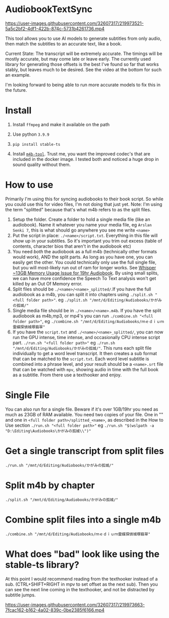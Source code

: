 # AudiobookTextSync


https://user-images.githubusercontent.com/32607317/219973521-5a5c2bf2-4df1-422b-874c-5731b4261736.mp4





This tool allows you to use AI models to generate subtitles from only audio, then match the subtitles to an accurate text, like a book.

Current State: The transcript will be extremely accurate. The timings will be mostly accurate, but may come late or leave early. The currently used library for generating those offsets is the best I've found so far that works stably, but leaves much to be desired. See the video at the bottom for such an example.

 I'm looking forward to being able to run more accurate models to fix this in the future.

# Install

1. Install `ffmpeg` and make it available on the path

2. Use python `3.9.9`

3. `pip install stable-ts`

4. Install [`m4b-tool`](https://github.com/sandreas/m4b-tool#installation). Trust me, you want the improved codec's that are included in the docker image. I tested both and noticed a huge drop in sound quality without them.



# How to use


Primarily I'm using this for syncing audiobooks to their book script. So while you could use this for video files, I'm not doing that just yet. Note: I'm using the term "splitted" because that's what m4b refers to as the split files.

1. Setup the folder. Create a folder to hold a single media file (like an audiobook). Name it whatever you name your media file, eg `Arslan Senki 7`, this is what should go anywhere you see me write `<name>`
2. Put the script in place: `./<name>/script.txt`. Everything in this file will show up in your subtitles. So it's important you trim out excess (table of contents, character bios that aren't in the audiobook etc)
3. You need _both_ the audiobook as a full m4b (technically other formats would work), AND the split parts. As long as you have one, you can easily get the other. You could technically only use the full single file, but you will most-likely run out of ram for longer works. See [Whisper ~13GB Memory Usage Issue for 19hr Audiobook](https://github.com/jianfch/stable-ts/issues/79). By using small splits, we can have more confidence the Speech To Text analysis won't get killed by an Out Of Memory error.
4. Split files should be `./<name>/<name>_splitted/`.If you have the full audiobook as a m4b, you can split it into chapters using `./split.sh "<full folder path>"`. eg `./split.sh "/mnt/d/Editing/Audiobooks/かがみの孤城/"`
5. Single media file should be in `./<name>/<name>.m4b`. If you have the split audiobook as m4b,mp3, or mp4's you can run `./combine.sh "<full folder path>"`,
 eg `./combine.sh "/mnt/d/Editing/Audiobooks/ｍｅｄｉｕｍ霊媒探偵城塚翡翠"`
6. If you have the `script.txt` and `./<name>/<name>_splitted/`, you can now run the GPU intense, time intense, and occasionally CPU intense script part. `./run.sh "<full folder path>"` eg `./run.sh "/mnt/d/Editing/Audiobooks/かがみの孤城/"`. This runs each split file individually to get a word level transcript. It then creates a sub format that can be matched to the `script.txt`. Each word level subtitle is combined into a phrase level, and your result should be a `<name>.srt` file that can be watched with `mpv`, showing audio in time with the full book as a subtitle. From there use a texthooker and enjoy.


# Single File

You can also run for a single file. Beware if it's over 1GB/19hr you need as much as 23GB of RAM available.
You need two copies of your file. One in "<full folder path>" and one in `<full folder path>/splitted_<name>`, as described in the How to Use section
`./run.sh "<full folder path>"` eg `./run.sh "$(wslpath -a "D:\Editing\Audiobooks\かがみの孤城\\")"`


# Get a single transcript from split files
`./run.sh "/mnt/d/Editing/Audiobooks/かがみの孤城/"`

# Split m4b by chapter
`./split.sh "/mnt/d/Editing/Audiobooks/かがみの孤城/"`

# Combine split files into a single m4b
`./combine.sh "/mnt/d/Editing/Audiobooks/ｍｅｄｉｕｍ霊媒探偵城塚翡翠"`


# What does "bad" look like using the stable-ts library?

At this point I would recommend reading from the texthooker instead of a sub. (CTRL+SHIFT+RIGHT in mpv to set offset as the next sub). Then you can see the next line coming in the texthooker, and not be distracted by subtitle jumps.

https://user-images.githubusercontent.com/32607317/219973663-7fcac162-b162-4a02-839c-0be2385f6166.mp4

